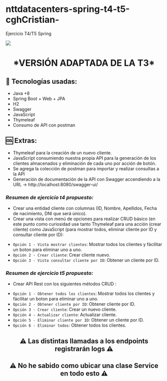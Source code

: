 # nttdatacenters-spring-t4-t5-cghCristian-
Ejercicio T4/T5 Spring

   <p align="left">
   <img src="https://img.shields.io/badge/STATUS-EN%20DESAROLLO-green">
   </p>
<h1 align="center">*VERSIÓN ADAPTADA DE LA T3*</h1>

<h2>🚀 Tecnologías usadas:</h2>

* Java +8
* Spring Boot + Web + JPA
* H2
* Swagger
* JavaScript
* Thymeleaf
* Consumo de API con postman

<h2>🆒 Extras:</h2>

* Thymeleaf para la creación de un nuevo cliente.
* JavaScript consumiendo nuestra propia API para la generación de los clientes almacenados y eliminación de cada uno por acción de botón.
* Se agrega la colección de postman para importar y realizar consultas a la API
* Generación de documentación de la API con Swagger accendiendo a la URL -> http://localhost:8080/swagger-ui/

<h3><i>Resumen de ejercicio t4 propuesto:</i></h3>

* Crear una entidad cliente con columnas (ID, Nombre, Apellidos, Fecha de nacimiento, DNI que será único).
* Crear una vista con menú de opciones para realizar CRUD básico (en este punto como curiosidad use tanto Thymeleaf para una acción (crear cliente) como JavaScript (para mostrar todos, eliminar cliente por ID y consultar cliente por ID):

- `Opción 1 - Vista mostrar clientes`: Mostrar todos los clientes y fácilitar un boton para eliminar uno a uno.
- `Opción 2 - Crear cliente`: Crear cliente nuevo.
- `Opción 3 - Vista consultar cliente por ID`: Obtener un cliente por ID.

<h3><i>Resumen de ejercicio t5 propuesto:</i></h3>

* Crear API Rest con los siguientes métodos CRUD :

- `Opción 1 - Obtener todos los clientes`: Mostrar todos los clientes y fácilitar un boton para eliminar uno a uno.
- `Opción 2 - Obtener cliente por ID`: Obtener cliente por ID.
- `Opción 3 - Crear cliente`: Crear un nuevo cliente.
- `Opción 4 - Actualizar cliente`: Actualizar cliente.
- `Opción 5 - Eliminar cliente por ID`: Obtener un cliente por ID.
- `Opción 6 - Eliminar todos`: Obtener todos los clientes.

<h2 align="center">⚠️ Las distintas llamadas a los endpoints registrarán logs ⚠️</h2>
<h2 align="center">⚠️ No he sabido como ubicar una clase Service en todo esto ⚠️</h2>

